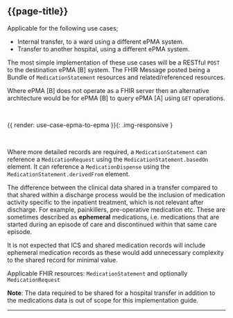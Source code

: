 ## {{page-title}}

Applicable for the following use cases;
- Internal transfer, to a ward using a different ePMA system.
- Transfer to another hospital, using a different ePMA system.

The most simple implementation of these use cases will be a RESTful `POST` to the destination ePMA [B] system. The FHIR Message posted being a Bundle of `MedicationStatement` resources and related/referenced resources.

Where ePMA [B] does not operate as a FHIR server then an alternative architecture would be for ePMA [B] to query ePMA [A] using `GET` operations.

<br/>

{{ render: use-case-epma-to-epma }}{: .img-responsive }

<br/>

Where more detailed records are required, a `MedicationStatement` can reference a `MedicationRequest` using the `MedicationStatement.basedOn` element. It can reference a `MedicationDispense` using the `MedicationStatement.derivedFrom` element.

The difference between the clinical data shared in a transfer compared to that shared within a discharge process would be the inclusion of medication activity specific to the inpatient treatment, which is not relevant after discharge. For example, painkillers, pre-operative medication etc. These are sometimes described as **ephemeral** medications, i.e. medications that are started during an episode of care and discontinued within that same care episode.

It is not expected that ICS and shared medication records will include ephemeral medication records as these would add unnecessary complexity to the shared record for minimal value. 

Applicable FHIR resources: `MedicationStatement` and optionally `MedicationRequest`

<div class="nhsd-a-box nhsd-a-box--bg-light-blue nhsd-!t-margin-bottom-6 nhsd-t-body">
    <strong>Note</strong>: The data required to be shared for a hospital transfer in addition to the medications data is out of scope for this implementation guide.
</div>

---